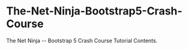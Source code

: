 # The-Net-Ninja-Bootstrap5-Crash-Course
The Net Ninja -- Bootstrap 5 Crash Course Tutorial  Contents. 
